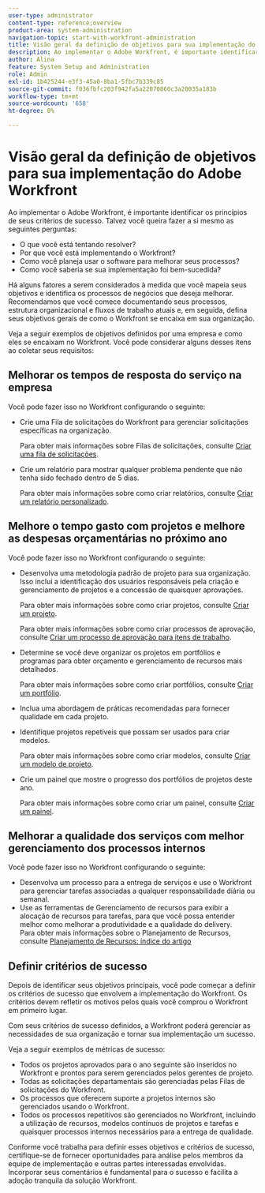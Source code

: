 ```yaml
---
user-type: administrator
content-type: reference;overview
product-area: system-administration
navigation-topic: start-with-workfront-administration
title: Visão geral da definição de objetivos para sua implementação do Adobe Workfront
description: Ao implementar o Adobe Workfront, é importante identificar os princípios de seus critérios de sucesso. Recomendamos que você comece documentando seus processos, estrutura organizacional e fluxos de trabalho atuais e, em seguida, defina seus objetivos gerais de como o Workfront se encaixará em sua organização.
author: Alina
feature: System Setup and Administration
role: Admin
exl-id: 1b425244-e3f3-45a0-8ba1-5fbc7b339c85
source-git-commit: f036fbfc203f942fa5a22070860c3a20035a183b
workflow-type: tm+mt
source-wordcount: '658'
ht-degree: 0%

---
```


# Visão geral da definição de objetivos para sua implementação do Adobe Workfront

<!--Audited: 12/2023-->

Ao implementar o Adobe Workfront, é importante identificar os princípios de seus critérios de sucesso. Talvez você queira fazer a si mesmo as seguintes perguntas:

* O que você está tentando resolver?
* Por que você está implementando o Workfront?
* Como você planeja usar o software para melhorar seus processos?
* Como você saberia se sua implementação foi bem-sucedida?

Há alguns fatores a serem considerados à medida que você mapeia seus objetivos e identifica os processos de negócios que deseja melhorar. Recomendamos que você comece documentando seus processos, estrutura organizacional e fluxos de trabalho atuais e, em seguida, defina seus objetivos gerais de como o Workfront se encaixa em sua organização.

Veja a seguir exemplos de objetivos definidos por uma empresa e como eles se encaixam no Workfront. Você pode considerar alguns desses itens ao coletar seus requisitos:

## Melhorar os tempos de resposta do serviço na empresa

Você pode fazer isso no Workfront configurando o seguinte:

* Crie uma Fila de solicitações do Workfront para gerenciar solicitações específicas na organização.

  Para obter mais informações sobre Filas de solicitações, consulte [Criar uma fila de solicitações](../../manage-work/requests/create-and-manage-request-queues/create-request-queue.md).

* Crie um relatório para mostrar qualquer problema pendente que não tenha sido fechado dentro de 5 dias.

  Para obter mais informações sobre como criar relatórios, consulte [Criar um relatório personalizado](../../reports-and-dashboards/reports/creating-and-managing-reports/create-custom-report.md).

## Melhore o tempo gasto com projetos e melhore as despesas orçamentárias no próximo ano

Você pode fazer isso no Workfront configurando o seguinte:

* Desenvolva uma metodologia padrão de projeto para sua organização. Isso inclui a identificação dos usuários responsáveis pela criação e gerenciamento de projetos e a concessão de quaisquer aprovações.

  Para obter mais informações sobre como criar projetos, consulte [Criar um projeto](../../manage-work/projects/create-projects/create-project.md).

  Para obter mais informações sobre como criar processos de aprovação, consulte [Criar um processo de aprovação para itens de trabalho](../../administration-and-setup/customize-workfront/configure-approval-milestone-processes/create-approval-processes.md).

* Determine se você deve organizar os projetos em portfólios e programas para obter orçamento e gerenciamento de recursos mais detalhados.

  Para obter mais informações sobre como criar portfólios, consulte [Criar um portfólio](../../manage-work/portfolios/create-and-manage-portfolios/create-portfolios.md).

* Inclua uma abordagem de práticas recomendadas para fornecer qualidade em cada projeto.
* Identifique projetos repetíveis que possam ser usados para criar modelos.

  Para obter mais informações sobre como criar modelos, consulte [Criar um modelo de projeto](../../manage-work/projects/create-and-manage-templates/create-template.md).

* Crie um painel que mostre o progresso dos portfólios de projetos deste ano.

  Para obter mais informações sobre como criar um painel, consulte [Criar um painel](../../reports-and-dashboards/dashboards/creating-and-managing-dashboards/create-dashboard.md).

## Melhorar a qualidade dos serviços com melhor gerenciamento dos processos internos

Você pode fazer isso no Workfront configurando o seguinte:

* Desenvolva um processo para a entrega de serviços e use o Workfront para gerenciar tarefas associadas a qualquer responsabilidade diária ou semanal.
* Use as ferramentas de Gerenciamento de recursos para exibir a alocação de recursos para tarefas, para que você possa entender melhor como melhorar a produtividade e a qualidade do delivery.\
  Para obter mais informações sobre o Planejamento de Recursos, consulte [Planejamento de Recursos: índice do artigo](../../resource-mgmt/resource-planning/resource-planning-overview.md)

## Definir critérios de sucesso

Depois de identificar seus objetivos principais, você pode começar a definir os critérios de sucesso que envolvem a implementação do Workfront. Os critérios devem refletir os motivos pelos quais você comprou o Workfront em primeiro lugar.

Com seus critérios de sucesso definidos, a Workfront poderá gerenciar as necessidades de sua organização e tornar sua implementação um sucesso.

Veja a seguir exemplos de métricas de sucesso:

* Todos os projetos aprovados para o ano seguinte são inseridos no Workfront e prontos para serem gerenciados pelos gerentes de projeto.
* Todas as solicitações departamentais são gerenciadas pelas Filas de solicitações do Workfront.
* Os processos que oferecem suporte a projetos internos são gerenciados usando o Workfront.
* Todos os processos repetitivos são gerenciados no Workfront, incluindo a utilização de recursos, modelos contínuos de projetos e tarefas e quaisquer processos internos necessários para a entrega de qualidade.

Conforme você trabalha para definir esses objetivos e critérios de sucesso, certifique-se de fornecer oportunidades para análise pelos membros da equipe de implementação e outras partes interessadas envolvidas. Incorporar seus comentários é fundamental para o sucesso e facilita a adoção tranquila da solução Workfront.
